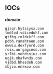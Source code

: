 
## IOCs

__domain__:

```text
gjsqr.hytsiysx.com
tmdlod.vdicedohf.com
gtfhq.rmldxkff.com
pdbh.ramahteen.com
owwiu.dexfyerd.com
roix.unrgagceso.com
yrlbi.vohdsniuz.com
uqjk.mbafwnds.com
vjdbd.hhesdeh.com
mbjzo.enexoo.com
```
